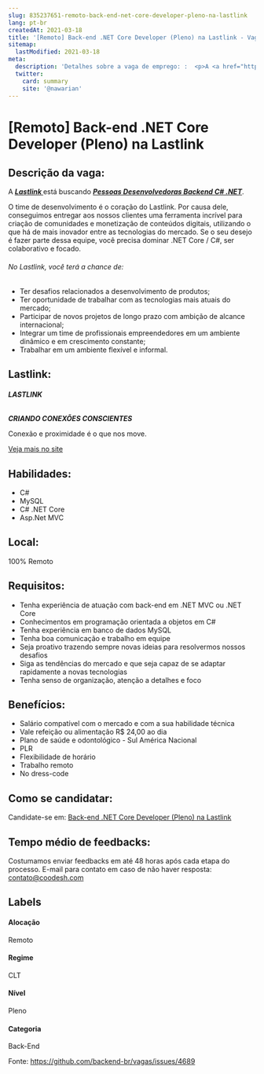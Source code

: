 ```yaml
---
slug: 835237651-remoto-back-end-net-core-developer-pleno-na-lastlink
lang: pt-br
createdAt: 2021-03-18
title: '[Remoto] Back-end .NET Core Developer (Pleno) na Lastlink - Vaga de Emprego'
sitemap:
  lastModified: 2021-03-18
meta:
  description: 'Detalhes sobre a vaga de emprego: :  <p>A <a href="https://lastlink.com/" target="_blank"><strong><em><ins>Lastlink </ins></em></strong></a><strong><em><ins> </ins></em></strong>está buscando <strong><em><ins>Pessoas Desenvolvedoras Backend C# .NET</ins></em></strong>.</p> <p></p> <p>O time de desenvolvimento é o coração do Lastlink. Por causa dele, conseguimos entregar aos nossos clientes uma ferramenta incrível para criação de comunidades e monetização de conteúdos digitais, utilizando o que há de mais inovador entre as tecnologias do mercado. Se o seu desejo é fazer parte dessa equipe, você precisa dominar .NET Core / C#, ser colaborativo e focado.</p> <p></p> <h6>No Lastlink, você terá a chance de:</h6> <ul> <li>Ter desafios relacionados a desenvolvimento de produtos;</li> <li>Ter oportunidade de trabalhar com as tecnologias mais atuais do mercado;</li> <li>Participar de novos projetos de longo prazo com ambição de alcance internacional;</li> <li>Integrar um time de profissionais empreendedores em um ambiente dinâmico e em crescimento constante;</li> <li>Trabalhar em um ambiente flexível e informal.</li> </ul>'
  twitter:
    card: summary
    site: '@nawarian'
---
```


# [Remoto] Back-end .NET Core Developer (Pleno) na Lastlink

## Descrição da vaga: 
 <p>A <a href="https://lastlink.com/" target="_blank"><strong><em><ins>Lastlink </ins></em></strong></a><strong><em><ins> </ins></em></strong>está buscando <strong><em><ins>Pessoas Desenvolvedoras Backend C# .NET</ins></em></strong>.</p>
<p></p>
<p>O time de desenvolvimento é o coração do Lastlink. Por causa dele, conseguimos entregar aos nossos clientes uma ferramenta incrível para criação de comunidades e monetização de conteúdos digitais, utilizando o que há de mais inovador entre as tecnologias do mercado. Se o seu desejo é fazer parte dessa equipe, você precisa dominar .NET Core / C#, ser colaborativo e focado.</p>
<p></p>
<h6>No Lastlink, você terá a chance de:</h6>
<ul>
<li>Ter desafios relacionados a desenvolvimento de produtos;</li>
<li>Ter oportunidade de trabalhar com as tecnologias mais atuais do mercado;</li>
<li>Participar de novos projetos de longo prazo com ambição de alcance internacional;</li>
<li>Integrar um time de profissionais empreendedores em um ambiente dinâmico e em crescimento constante;</li>
<li>Trabalhar em um ambiente flexível e informal.</li>
</ul>

## Lastlink: 
 <h6><strong>LASTLINK</strong></h6>
<p><strong><em>CRIANDO CONEXÕES CONSCIENTES</em></strong></p>
<p>Conexão e proximidade é o que nos move.</p><a href='https://coodesh.com/empresas/lastlink'>Veja mais no site</a>

 ## Habilidades: 
 - C# 
- MySQL 
- C# .NET Core 
- Asp.Net MVC
## Local: 
 100% Remoto
## Requisitos: 
 - Tenha experiência de atuação com back-end em .NET MVC ou .NET Core 
- Conhecimentos em programação orientada a objetos em C# 
- Tenha experiência em banco de dados MySQL 
- Tenha boa comunicação e trabalho em equipe 
- Seja proativo trazendo sempre novas ideias para resolvermos nossos desafios 
- Siga as tendências do mercado e que seja capaz de se adaptar rapidamente a novas tecnologias 
- Tenha senso de organização, atenção a detalhes e foco

## Benefícios: 
 - Salário compatível com o mercado e com a sua habilidade técnica 
- Vale refeição ou alimentação R$ 24,00 ao dia 
- Plano de saúde e odontológico - Sul América Nacional 
- PLR 
- Flexibilidade de horário 
- Trabalho remoto 
- No dress-code
## Como se candidatar:
Candidate-se em: [Back-end .NET Core Developer (Pleno) na Lastlink](https://coodesh.com/vagas/backend-developer-203210?origin=github&modal=open)
## Tempo médio de feedbacks:
 Costumamos enviar feedbacks em até 48 horas após cada etapa do processo. E-mail para contato em caso de não haver resposta: [contato@coodesh.com](mailto:contato@coodesh.com)
## Labels
#### Alocação
Remoto
#### Regime
CLT
#### Nível
Pleno
#### Categoria
Back-End

Fonte: https://github.com/backend-br/vagas/issues/4689